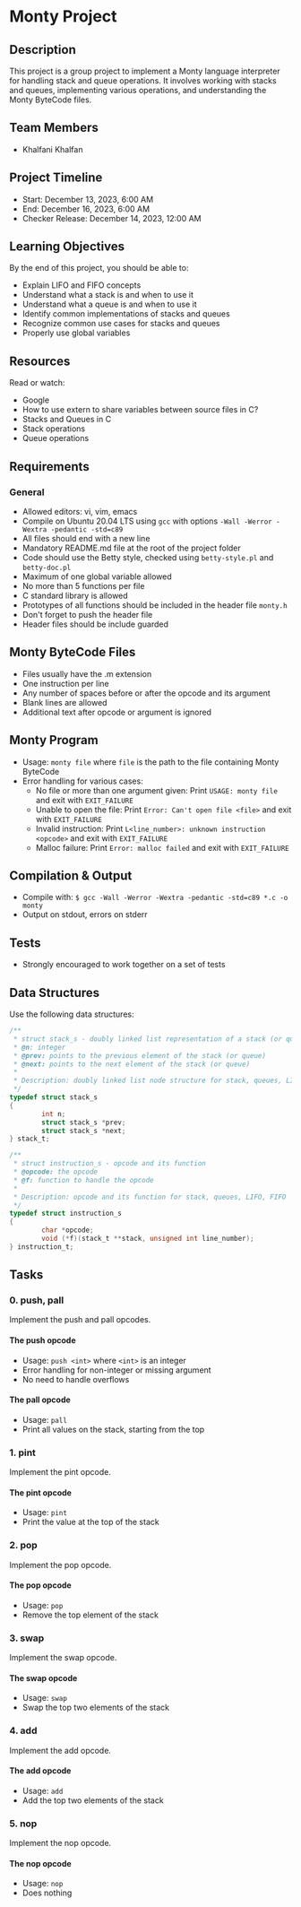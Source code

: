 # Monty Project

## Description

This project is a group project to implement a Monty language interpreter for handling stack and queue operations. It involves working with stacks and queues, implementing various operations, and understanding the Monty ByteCode files.

## Team Members
- Khalfani Khalfan

## Project Timeline

- Start: December 13, 2023, 6:00 AM
- End: December 16, 2023, 6:00 AM
- Checker Release: December 14, 2023, 12:00 AM

## Learning Objectives

By the end of this project, you should be able to:

- Explain LIFO and FIFO concepts
- Understand what a stack is and when to use it
- Understand what a queue is and when to use it
- Identify common implementations of stacks and queues
- Recognize common use cases for stacks and queues
- Properly use global variables

## Resources

Read or watch:

- Google
- How to use extern to share variables between source files in C?
- Stacks and Queues in C
- Stack operations
- Queue operations

## Requirements

### General

- Allowed editors: vi, vim, emacs
- Compile on Ubuntu 20.04 LTS using `gcc` with options `-Wall -Werror -Wextra -pedantic -std=c89`
- All files should end with a new line
- Mandatory README.md file at the root of the project folder
- Code should use the Betty style, checked using `betty-style.pl` and `betty-doc.pl`
- Maximum of one global variable allowed
- No more than 5 functions per file
- C standard library is allowed
- Prototypes of all functions should be included in the header file `monty.h`
- Don't forget to push the header file
- Header files should be include guarded

## Monty ByteCode Files

- Files usually have the .m extension
- One instruction per line
- Any number of spaces before or after the opcode and its argument
- Blank lines are allowed
- Additional text after opcode or argument is ignored

## Monty Program

- Usage: `monty file` where `file` is the path to the file containing Monty ByteCode
- Error handling for various cases:
  - No file or more than one argument given: Print `USAGE: monty file` and exit with `EXIT_FAILURE`
  - Unable to open the file: Print `Error: Can't open file <file>` and exit with `EXIT_FAILURE`
  - Invalid instruction: Print `L<line_number>: unknown instruction <opcode>` and exit with `EXIT_FAILURE`
  - Malloc failure: Print `Error: malloc failed` and exit with `EXIT_FAILURE`

## Compilation & Output

- Compile with: `$ gcc -Wall -Werror -Wextra -pedantic -std=c89 *.c -o monty`
- Output on stdout, errors on stderr

## Tests

- Strongly encouraged to work together on a set of tests

## Data Structures

Use the following data structures:

```c
/**
 * struct stack_s - doubly linked list representation of a stack (or queue)
 * @n: integer
 * @prev: points to the previous element of the stack (or queue)
 * @next: points to the next element of the stack (or queue)
 *
 * Description: doubly linked list node structure for stack, queues, LIFO, FIFO
 */
typedef struct stack_s
{
        int n;
        struct stack_s *prev;
        struct stack_s *next;
} stack_t;

/**
 * struct instruction_s - opcode and its function
 * @opcode: the opcode
 * @f: function to handle the opcode
 *
 * Description: opcode and its function for stack, queues, LIFO, FIFO
 */
typedef struct instruction_s
{
        char *opcode;
        void (*f)(stack_t **stack, unsigned int line_number);
} instruction_t;
```
## Tasks

### 0. push, pall

Implement the push and pall opcodes.

#### The push opcode

- Usage: `push <int>` where `<int>` is an integer
- Error handling for non-integer or missing argument
- No need to handle overflows

#### The pall opcode

- Usage: `pall`
- Print all values on the stack, starting from the top

### 1. pint

Implement the pint opcode.

#### The pint opcode

- Usage: `pint`
- Print the value at the top of the stack

### 2. pop

Implement the pop opcode.

#### The pop opcode

- Usage: `pop`
- Remove the top element of the stack

### 3. swap

Implement the swap opcode.

#### The swap opcode

- Usage: `swap`
- Swap the top two elements of the stack

### 4. add

Implement the add opcode.

#### The add opcode

- Usage: `add`
- Add the top two elements of the stack

### 5. nop

Implement the nop opcode.

#### The nop opcode

- Usage: `nop`
- Does nothing
